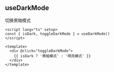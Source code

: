 ## useDarkMode

切换黑暗模式

```vue
<script lang="ts" setup>
const { isDark, toggleDarkMode } = useDarkMode()
</script>

<template>
  <div @click="toggleDarkMode">
    {{ isDark ? '黑暗模式' : '明亮模式' }}
  </div>
</template>
```
